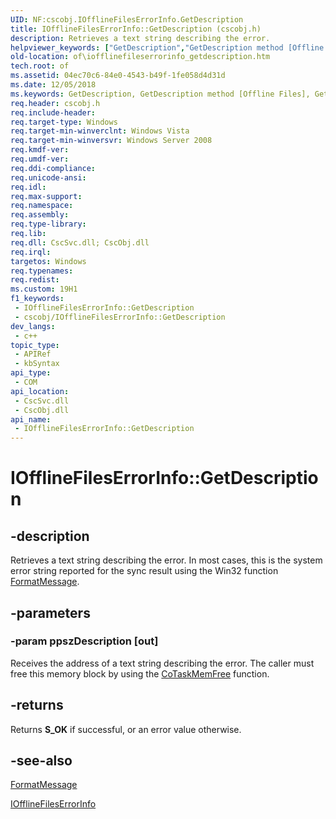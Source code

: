 ```yaml
---
UID: NF:cscobj.IOfflineFilesErrorInfo.GetDescription
title: IOfflineFilesErrorInfo::GetDescription (cscobj.h)
description: Retrieves a text string describing the error.
helpviewer_keywords: ["GetDescription","GetDescription method [Offline Files]","GetDescription method [Offline Files]","IOfflineFilesErrorInfo interface","IOfflineFilesErrorInfo interface [Offline Files]","GetDescription method","IOfflineFilesErrorInfo.GetDescription","IOfflineFilesErrorInfo::GetDescription","cscobj/IOfflineFilesErrorInfo::GetDescription","of.iofflinefileserrorinfo_getdescription"]
old-location: of\iofflinefileserrorinfo_getdescription.htm
tech.root: of
ms.assetid: 04ec70c6-84e0-4543-b49f-1fe058d4d31d
ms.date: 12/05/2018
ms.keywords: GetDescription, GetDescription method [Offline Files], GetDescription method [Offline Files],IOfflineFilesErrorInfo interface, IOfflineFilesErrorInfo interface [Offline Files],GetDescription method, IOfflineFilesErrorInfo.GetDescription, IOfflineFilesErrorInfo::GetDescription, cscobj/IOfflineFilesErrorInfo::GetDescription, of.iofflinefileserrorinfo_getdescription
req.header: cscobj.h
req.include-header: 
req.target-type: Windows
req.target-min-winverclnt: Windows Vista
req.target-min-winversvr: Windows Server 2008
req.kmdf-ver: 
req.umdf-ver: 
req.ddi-compliance: 
req.unicode-ansi: 
req.idl: 
req.max-support: 
req.namespace: 
req.assembly: 
req.type-library: 
req.lib: 
req.dll: CscSvc.dll; CscObj.dll
req.irql: 
targetos: Windows
req.typenames: 
req.redist: 
ms.custom: 19H1
f1_keywords:
 - IOfflineFilesErrorInfo::GetDescription
 - cscobj/IOfflineFilesErrorInfo::GetDescription
dev_langs:
 - c++
topic_type:
 - APIRef
 - kbSyntax
api_type:
 - COM
api_location:
 - CscSvc.dll
 - CscObj.dll
api_name:
 - IOfflineFilesErrorInfo::GetDescription
---
```


# IOfflineFilesErrorInfo::GetDescription


## -description

Retrieves a text string describing the error. In most cases, this is the system error string reported for the sync result using the Win32 function <a href="/windows/desktop/api/winbase/nf-winbase-formatmessage">FormatMessage</a>.

## -parameters

### -param ppszDescription [out]

Receives the address of a text string describing the error.  The caller must free this memory block by using the <a href="/windows/desktop/api/combaseapi/nf-combaseapi-cotaskmemfree">CoTaskMemFree</a> function.

## -returns

Returns <b>S_OK</b> if successful, or an error value otherwise.

## -see-also

<a href="/windows/desktop/api/winbase/nf-winbase-formatmessage">FormatMessage</a>



<a href="/previous-versions/windows/desktop/api/cscobj/nn-cscobj-iofflinefileserrorinfo">IOfflineFilesErrorInfo</a>

